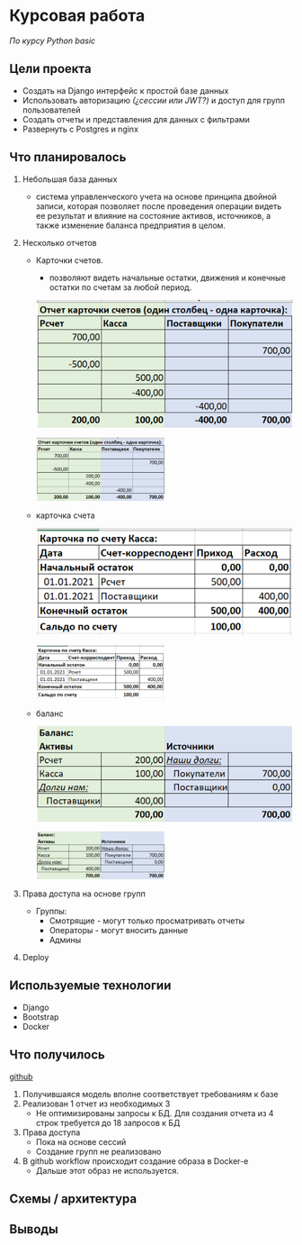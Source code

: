 # Курсовая работа

*По курсу Python basic*

## Цели проекта

- Создать на Django интерфейс к простой базе данных
- Использовать авторизацию *(¿сессии или JWT?)* и доступ для групп пользователей
- Создать отчеты и представления для данных с фильтрами
- Развернуть с Postgres и nginx

## Что планировалось

1. Небольшая база данных
    - система управленческого учета на основе принципа двойной записи,
      которая позволяет после проведения операции видеть ее результат 
      и влияние на состояние активов, источников, а также изменение 
      баланса предприятия в целом.
2. Несколько отчетов
    - Карточки счетов.
        - позволяют видеть начальные остатки, движения и конечные остатки по счетам за любой период.

        ![Report-Cards](doc/coursework/Report-Cards.png)

        <img src="doc/coursework/Report-Cards.png" width="50%"/>

    - карточка счета

      ![Report-ACard](doc/coursework/Report-ACard.png)

      <img src="doc/coursework/Report-ACard.png" width="50%"/>

    - баланс

      ![Report-balance](doc/coursework/Report-balance.png)

      <img src="doc/coursework/Report-balance.png" width="50%"/>

3. Права доступа на основе групп
    - Группы:
        - Смотрящие - могут только просматривать отчеты
        - Операторы - могут вносить данные
        - Админы
4. Deploy

## Используемые технологии

- Django
- Bootstrap
- Docker

## Что получилось

[github](https://github.com/shaj/balukaa/tree/OTUS)

1. Получившаяся модель вполне соответствует требованиям к базе
2. Реализован 1 отчет из необходимых 3
    - Не оптимизированы запросы к БД. Для создания отчета из 4 строк требуется до 18 запросов к БД
3. Права доступа
    - Пока на основе сессий
    - Создание групп не реализовано
4. В github workflow происходит создание образа в Docker-е
    - Дальше этот образ не используется.

## Схемы / архитектура



## Выводы

